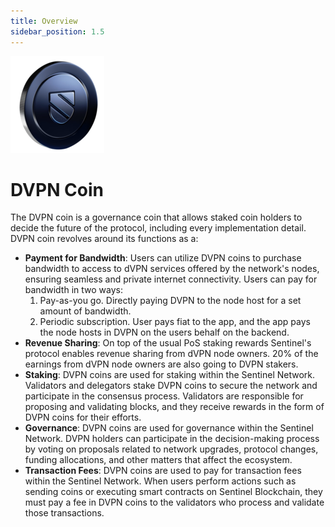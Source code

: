 ```yaml
---
title: Overview
sidebar_position: 1.5
---
```


![](/img/getting-started/dvpn-coin.png)

# DVPN Coin

The DVPN coin is a governance coin that allows staked coin holders to decide the future of the protocol, including every implementation detail. DVPN coin revolves around its functions as a:

- **Payment for Bandwidth**: Users can utilize DVPN coins to purchase bandwidth to access to dVPN services offered by the network's nodes, ensuring seamless and private internet connectivity.
    Users can pay for bandwidth in two ways:
    1. Pay-as-you go. Directly paying DVPN to the node host for a set amount of bandwidth.
    2. Periodic subscription. User pays fiat to the app, and the app pays the node hosts in DVPN on the users behalf on the backend. 
- **Revenue Sharing**: On top of the usual PoS staking rewards Sentinel's protocol enables revenue sharing from dVPN node owners. 20% of the earnings from dVPN node owners are also going to DVPN stakers.
- **Staking**: DVPN coins are used for staking within the Sentinel Network. Validators and delegators stake DVPN coins to secure the network and participate in the consensus process. Validators are responsible for proposing and validating blocks, and they receive rewards in the form of DVPN coins for their efforts.
- **Governance**: DVPN coins are used for governance within the Sentinel Network. DVPN holders can participate in the decision-making process by voting on proposals related to network upgrades, protocol changes, funding allocations, and other matters that affect the ecosystem.
- **Transaction Fees**: DVPN coins are used to pay for transaction fees within the Sentinel Network. When users perform actions such as sending coins or executing smart contracts on Sentinel Blockchain, they must pay a fee in DVPN coins to the validators who process and validate those transactions.